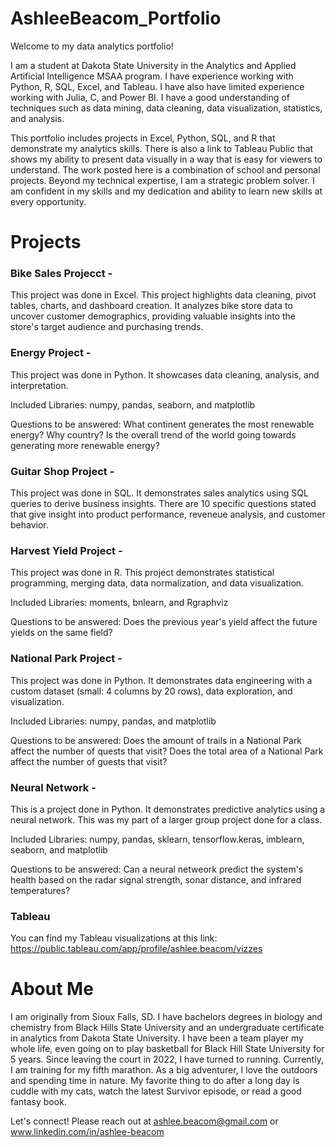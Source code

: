 # AshleeBeacom_Portfolio
Welcome to my data analytics portfolio!

I am a student at Dakota State University in the Analytics and Applied Artificial Intelligence MSAA program. I have experience working with Python, R, SQL, Excel, and Tableau. I have also have limited experience working with Julia, C, and Power BI. I have a good understanding of techniques such as data mining, data cleaning, data visualization, statistics, and analysis. 

This portfolio includes projects in Excel, Python, SQL, and R that demonstrate my analytics skills. There is also a link to Tableau Public that shows my ability to present data visually in a way that is easy for viewers to understand. The work posted here is a combination of school and personal projects. Beyond my technical expertise, I am a strategic problem solver. I am confident in my skills and my dedication and ability to learn new skills at every opportunity.

# Projects
### Bike Sales Projecct -
This project was done in Excel. This project highlights data cleaning, pivot tables, charts, and dashboard creation. It analyzes bike store data to uncover customer demographics, providing valuable insights into the store's target audience and purchasing trends.

### Energy Project -
This project was done in Python. It showcases data cleaning, analysis, and interpretation.

Included Libraries: numpy, pandas, seaborn, and matplotlib

Questions to be answered: What continent generates the most renewable energy? Why country? Is the overall trend of the world going towards generating more renewable energy?

### Guitar Shop Project -
This project was done in SQL. It demonstrates sales analytics using SQL queries to derive business insights. There are 10 specific questions stated that give insight into product performance, reveneue analysis, and customer behavior.  

### Harvest Yield Project -
This project was done in R. This project demonstrates statistical programming, merging data, data normalization, and data visualization.

Included Libraries: moments, bnlearn, and Rgraphviz

Questions to be answered: Does the previous year's yield affect the future yields on the same field?

### National Park Project -
This project was done in Python. It demonstrates data engineering with a custom dataset (small: 4 columns by 20 rows), data exploration, and visualization.

Included Libraries: numpy, pandas, and matplotlib

Questions to be answered: Does the amount of trails in a National Park affect the number of quests that visit? Does the total area of a National Park affect the number of guests that visit?

### Neural Network -
This is a project done in Python. It demonstrates predictive analytics using a neural network. This was my part of a larger group project done for a class. 

Included Libraries: numpy, pandas, sklearn, tensorflow.keras, imblearn, seaborn, and matplotlib

Questions to be answered: Can a neural netweork predict the system's health based on the radar signal strength, sonar distance, and infrared temperatures?

### Tableau 
You can find my Tableau visualizations at this link: https://public.tableau.com/app/profile/ashlee.beacom/vizzes 

# About Me
I am originally from Sioux Falls, SD. I have bachelors degrees in biology and chemistry from Black Hills State University and an undergraduate certificate in analytics from Dakota State University. I have been a team player my whole life, even going on to play basketball for Black Hill State University for 5 years. Since leaving the court in 2022, I have turned to running. Currently, I am training for my fifth marathon. As a big adventurer, I love the outdoors and spending time in nature. My favorite thing to do after a long day is cuddle with my cats, watch the latest Survivor episode, or read a good fantasy book. 

Let's connect! Please reach out at ashlee.beacom@gmail.com or www.linkedin.com/in/ashlee-beacom 
